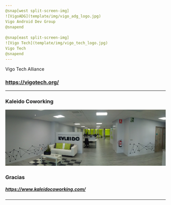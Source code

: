 ```yaml
---
@snap[west split-screen-img]
![VigoADG](template/img/vigo_adg_logo.jpg)
Vigo Android Dev Group
@snapend

@snap[east split-screen-img]
![Vigo Tech](template/img/vigo_tech_logo.jpg)
Vigo Tech
@snapend
---
```

Vigo Tech Alliance 
### https://vigotech.org/
---
### Kaleido Coworking
![Vigo Tech](template/img/Kaleido-Coworking.jpg)
### Gracias
##### https://www.kaleidocoworking.com/
---
